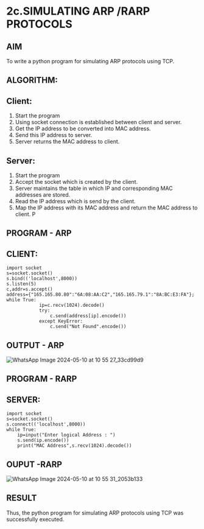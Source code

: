 # 2c.SIMULATING ARP /RARP PROTOCOLS
## AIM
To write a python program for simulating ARP protocols using TCP.
## ALGORITHM:
## Client:
1. Start the program
2. Using socket connection is established between client and server.
3. Get the IP address to be converted into MAC address.
4. Send this IP address to server.
5. Server returns the MAC address to client.
## Server:
1. Start the program
2. Accept the socket which is created by the client.
3. Server maintains the table in which IP and corresponding MAC addresses are
stored.
4. Read the IP address which is send by the client.
5. Map the IP address with its MAC address and return the MAC address to client.
P
## PROGRAM - ARP
## CLIENT:
```
import socket 
s=socket.socket() 
s.bind(('localhost',8000)) 
s.listen(5) 
c,addr=s.accept() 
address={"165.165.80.80":"6A:08:AA:C2","165.165.79.1":"8A:BC:E3:FA"}; 
while True: 
            ip=c.recv(1024).decode() 
            try: 
                c.send(address[ip].encode()) 
            except KeyError: 
                c.send("Not Found".encode())
```
## OUTPUT - ARP
![WhatsApp Image 2024-05-10 at 10 55 27_33cd99d9](https://github.com/Purajiths/2c.ARP_RARP_PROTOCOLS/assets/145548193/6b023d23-53a1-48c6-ad66-73e633b8d886)



## PROGRAM - RARP
## SERVER:
```
import socket
s=socket.socket()
s.connect(('localhost',8000))
while True:
    ip=input("Enter logical Address : ")
    s.send(ip.encode())
    print("MAC Address",s.recv(1024).decode())
```
## OUPUT -RARP

![WhatsApp Image 2024-05-10 at 10 55 31_2053b133](https://github.com/Purajiths/2c.ARP_RARP_PROTOCOLS/assets/145548193/f786e973-2783-4634-b682-07bdbf81c578)


## RESULT
Thus, the python program for simulating ARP protocols using TCP was successfully 
executed.
